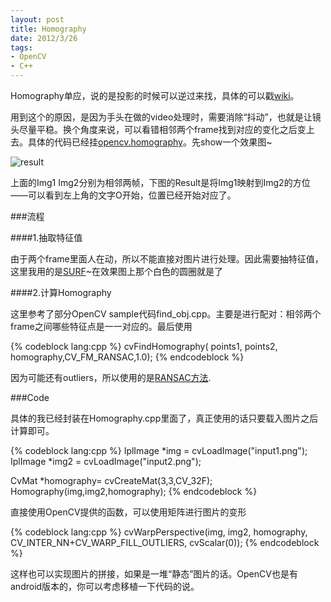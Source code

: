 ```yaml
---
layout: post
title: Homography
date: 2012/3/26
tags:
- OpenCV
- C++
---
```


Homography单应，说的是投影的时候可以逆过来找，具体的可以戳[wiki](http://en.wikipedia.org/wiki/Homography)。

用到这个的原因，是因为手头在做的video处理时，需要消除“抖动”，也就是让镜头尽量平稳。换个角度来说，可以看错相邻两个frame找到对应的变化之后变上去。具体的代码已经挂[opencv.homography](http://github.com/qiankanglai/opencv.homography)。先show一个效果图~

![result](/images/homography_result.png)

<!--more-->

上面的Img1 Img2分别为相邻两帧，下图的Result是将Img1映射到Img2的方位——可以看到左上角的文字O开始，位置已经开始对应了。

###流程

####1.抽取特征值

由于两个frame里面人在动，所以不能直接对图片进行处理。因此需要抽特征值，这里我用的是[SURF](http://en.wikipedia.org/wiki/SURF)~在效果图上那个白色的圆圈就是了

####2.计算Homography

这里参考了部分OpenCV sample代码find_obj.cpp。主要是进行配对：相邻两个frame之间哪些特征点是一一对应的。最后使用

{% codeblock lang:cpp %}
cvFindHomography( points1, points2, homography,CV_FM_RANSAC,1.0);
{% endcodeblock %}

因为可能还有outliers，所以使用的是[RANSAC方法](http://en.wikipedia.org/wiki/RANSAC).

###Code

具体的我已经封装在Homography.cpp里面了，真正使用的话只要载入图片之后计算即可。

{% codeblock lang:cpp %}
IplImage *img = cvLoadImage("input1.png");
IplImage *img2 = cvLoadImage("input2.png");

CvMat *homography= cvCreateMat(3,3,CV_32F);
Homography(img,img2,homography);
{% endcodeblock %}

直接使用OpenCV提供的函数，可以使用矩阵进行图片的变形

{% codeblock lang:cpp %}
cvWarpPerspective(img, img2, homography, CV_INTER_NN+CV_WARP_FILL_OUTLIERS, cvScalar(0));
{% endcodeblock %}

这样也可以实现图片的拼接，如果是一堆“静态”图片的话。OpenCV也是有android版本的，你可以考虑移植一下代码的说。

